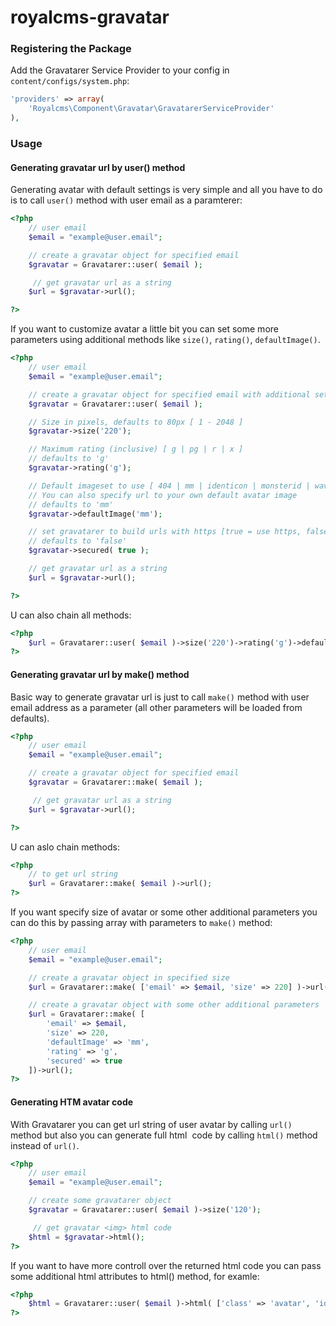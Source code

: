 # royalcms-gravatar

### Registering the Package

Add the Gravatarer Service Provider to your config in ``content/configs/system.php``:

```php
'providers' => array(
	'Royalcms\Component\Gravatar\GravatarerServiceProvider'
),
```

### Usage


#### Generating gravatar url by user() method

Generating avatar with default settings is very simple and all you have to do is to call
``user()`` method with user email as a paramterer:

```php
<?php
	// user email
	$email = "example@user.email";

	// create a gravatar object for specified email
 	$gravatar = Gravatarer::user( $email );

	 // get gravatar url as a string
	$url = $gravatar->url();

?>
```

If you want to customize avatar a little bit you can set some more parameters using additional methods
like ``size()``, ``rating()``, ``defaultImage()``.

```php
<?php
	// user email
	$email = "example@user.email";

	// create a gravatar object for specified email with additional settings
 	$gravatar = Gravatarer::user( $email );

 	// Size in pixels, defaults to 80px [ 1 - 2048 ]
	$gravatar->size('220');

	// Maximum rating (inclusive) [ g | pg | r | x ]
	// defaults to 'g'
	$gravatar->rating('g');

	// Default imageset to use [ 404 | mm | identicon | monsterid | wavatar ]
	// You can also specify url to your own default avatar image
	// defaults to 'mm'
	$gravatar->defaultImage('mm');

    // set gravatarer to build urls with https [true = use https, false = ise http]
    // defaults to 'false'
    $gravatar->secured( true );

	// get gravatar url as a string
	$url = $gravatar->url();

?>
```

U can also chain all methods:

```php
<?php
 	$url = Gravatarer::user( $email )->size('220')->rating('g')->defaultImage('mm')->url();
?>
```


#### Generating gravatar url by make() method

Basic way to generate gravatar url is just to call ``make()`` method with
user email address as a parameter (all other parameters will be loaded from defaults).

```php
<?php
	// user email
	$email = "example@user.email";

	// create a gravatar object for specified email
 	$gravatar = Gravatarer::make( $email );

	 // get gravatar url as a string
	$url = $gravatar->url();

?>
```

U can aslo chain methods:

```php
<?php
	// to get url string
	$url = Gravatarer::make( $email )->url();
?>
```

If you want specify size of avatar or some other additional parameters you can do this
by passing array with parameters to ``make()`` method:

```php
<?php
	// user email
	$email = "example@user.email";

	// create a gravatar object in specified size
 	$url = Gravatarer::make( ['email' => $email, 'size' => 220] )->url();

	// create a gravatar object with some other additional parameters
 	$url = Gravatarer::make( [
 		'email' => $email,
 		'size' => 220,
 		'defaultImage' => 'mm',
 		'rating' => 'g',
 	    'secured' => true
 	])->url();
?>
```


#### Generating HTM avatar code

With Gravatarer you can get url string of user avatar by calling ``url()`` method
but also you can generate full html <img> code by calling ``html()`` method instead of ``url()``.

```php
<?php
	// user email
	$email = "example@user.email";

	// create some gravatarer object
 	$gravatar = Gravatarer::user( $email )->size('120');

	 // get gravatar <img> html code
	$html = $gravatar->html();
?>
```

If you want to have more controll over
the returned html code you can pass some additional html attributes to html() method, for examle:

```php
<?php
	$html = Gravatarer::user( $email )->html( ['class' => 'avatar', 'id' => 'user123' ] );
?>
```

